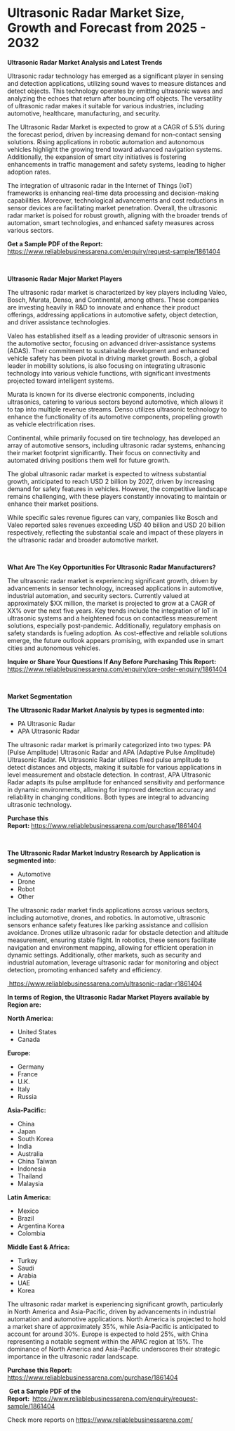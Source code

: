 <p><h1>Ultrasonic Radar Market Size, Growth and Forecast from 2025 - 2032</h1></p><p><strong>Ultrasonic Radar Market Analysis and Latest Trends</strong></p>
<p><p>Ultrasonic radar technology has emerged as a significant player in sensing and detection applications, utilizing sound waves to measure distances and detect objects. This technology operates by emitting ultrasonic waves and analyzing the echoes that return after bouncing off objects. The versatility of ultrasonic radar makes it suitable for various industries, including automotive, healthcare, manufacturing, and security.</p><p>The Ultrasonic Radar Market is expected to grow at a CAGR of 5.5% during the forecast period, driven by increasing demand for non-contact sensing solutions. Rising applications in robotic automation and autonomous vehicles highlight the growing trend toward advanced navigation systems. Additionally, the expansion of smart city initiatives is fostering enhancements in traffic management and safety systems, leading to higher adoption rates.</p><p>The integration of ultrasonic radar in the Internet of Things (IoT) frameworks is enhancing real-time data processing and decision-making capabilities. Moreover, technological advancements and cost reductions in sensor devices are facilitating market penetration. Overall, the ultrasonic radar market is poised for robust growth, aligning with the broader trends of automation, smart technologies, and enhanced safety measures across various sectors.</p></p>
<p><strong>Get a Sample PDF of the Report:&nbsp;</strong> <a href="https://www.reliablebusinessarena.com/enquiry/request-sample/1861404?utm_campaign=2114&utm_medium=2&utm_source=Github&utm_content=ia&utm_term=11022025&utm_id=ultrasonic-radar">https://www.reliablebusinessarena.com/enquiry/request-sample/1861404</a></p>
<p>&nbsp;</p>
<p><strong>Ultrasonic Radar Major Market Players</strong></p>
<p><p>The ultrasonic radar market is characterized by key players including Valeo, Bosch, Murata, Denso, and Continental, among others. These companies are investing heavily in R&D to innovate and enhance their product offerings, addressing applications in automotive safety, object detection, and driver assistance technologies.</p><p>Valeo has established itself as a leading provider of ultrasonic sensors in the automotive sector, focusing on advanced driver-assistance systems (ADAS). Their commitment to sustainable development and enhanced vehicle safety has been pivotal in driving market growth. Bosch, a global leader in mobility solutions, is also focusing on integrating ultrasonic technology into various vehicle functions, with significant investments projected toward intelligent systems.</p><p>Murata is known for its diverse electronic components, including ultrasonics, catering to various sectors beyond automotive, which allows it to tap into multiple revenue streams. Denso utilizes ultrasonic technology to enhance the functionality of its automotive components, propelling growth as vehicle electrification rises.</p><p>Continental, while primarily focused on tire technology, has developed an array of automotive sensors, including ultrasonic radar systems, enhancing their market footprint significantly. Their focus on connectivity and automated driving positions them well for future growth.</p><p>The global ultrasonic radar market is expected to witness substantial growth, anticipated to reach USD 2 billion by 2027, driven by increasing demand for safety features in vehicles. However, the competitive landscape remains challenging, with these players constantly innovating to maintain or enhance their market positions.</p><p>While specific sales revenue figures can vary, companies like Bosch and Valeo reported sales revenues exceeding USD 40 billion and USD 20 billion respectively, reflecting the substantial scale and impact of these players in the ultrasonic radar and broader automotive market.</p></p>
<p>&nbsp;</p>
<p><strong>What Are The Key Opportunities For Ultrasonic Radar Manufacturers?</strong></p>
<p><p>The ultrasonic radar market is experiencing significant growth, driven by advancements in sensor technology, increased applications in automotive, industrial automation, and security sectors. Currently valued at approximately $XX million, the market is projected to grow at a CAGR of XX% over the next five years. Key trends include the integration of IoT in ultrasonic systems and a heightened focus on contactless measurement solutions, especially post-pandemic. Additionally, regulatory emphasis on safety standards is fueling adoption. As cost-effective and reliable solutions emerge, the future outlook appears promising, with expanded use in smart cities and autonomous vehicles.</p></p>
<p><strong>Inquire or Share Your Questions If Any Before Purchasing This Report:</strong> <a href="https://www.reliablebusinessarena.com/enquiry/pre-order-enquiry/1861404?utm_campaign=2114&utm_medium=2&utm_source=Github&utm_content=ia&utm_term=11022025&utm_id=ultrasonic-radar">https://www.reliablebusinessarena.com/enquiry/pre-order-enquiry/1861404</a></p>
<p>&nbsp;</p>
<p><strong>Market Segmentation</strong></p>
<p><strong>The Ultrasonic Radar Market Analysis by types is segmented into:</strong></p>
<p><ul><li>PA Ultrasonic Radar</li><li>APA Ultrasonic Radar</li></ul></p>
<p><p>The ultrasonic radar market is primarily categorized into two types: PA (Pulse Amplitude) Ultrasonic Radar and APA (Adaptive Pulse Amplitude) Ultrasonic Radar. PA Ultrasonic Radar utilizes fixed pulse amplitude to detect distances and objects, making it suitable for various applications in level measurement and obstacle detection. In contrast, APA Ultrasonic Radar adapts its pulse amplitude for enhanced sensitivity and performance in dynamic environments, allowing for improved detection accuracy and reliability in changing conditions. Both types are integral to advancing ultrasonic technology.</p></p>
<p><strong>Purchase this Report:&nbsp;</strong><a href="https://www.reliablebusinessarena.com/purchase/1861404?utm_campaign=2114&utm_medium=2&utm_source=Github&utm_content=ia&utm_term=11022025&utm_id=ultrasonic-radar">https://www.reliablebusinessarena.com/purchase/1861404</a></p>
<p>&nbsp;</p>
<p><strong>The Ultrasonic Radar Market Industry Research by Application is segmented into:</strong></p>
<p><ul><li>Automotive</li><li>Drone</li><li>Robot</li><li>Other</li></ul></p>
<p><p>The ultrasonic radar market finds applications across various sectors, including automotive, drones, and robotics. In automotive, ultrasonic sensors enhance safety features like parking assistance and collision avoidance. Drones utilize ultrasonic radar for obstacle detection and altitude measurement, ensuring stable flight. In robotics, these sensors facilitate navigation and environment mapping, allowing for efficient operation in dynamic settings. Additionally, other markets, such as security and industrial automation, leverage ultrasonic radar for monitoring and object detection, promoting enhanced safety and efficiency.</p></p>
<p><a href="https://www.reliablebusinessarena.com/ultrasonic-radar-r1861404?utm_campaign=2114&utm_medium=2&utm_source=Github&utm_content=ia&utm_term=11022025&utm_id=ultrasonic-radar">&nbsp;https://www.reliablebusinessarena.com/ultrasonic-radar-r1861404</a></p>
<p><strong>In terms of Region, the Ultrasonic Radar Market Players available by Region are:</strong></p>
<p>
    <p> <strong> North America: </strong>
        <ul>
            <li>United States</li>
            <li>Canada</li>
        </ul>
        </p> 
    <p> <strong> Europe: </strong>
        <ul>
            <li>Germany</li>
            <li>France</li>
            <li>U.K.</li>
            <li>Italy</li>
            <li>Russia</li>
        </ul>
        </p> 
    <p> <strong> Asia-Pacific: </strong>
        <ul>
            <li>China</li>
            <li>Japan</li>
            <li>South Korea</li>
            <li>India</li>
            <li>Australia</li>
            <li>China Taiwan</li>
            <li>Indonesia</li>
            <li>Thailand</li>
            <li>Malaysia</li>
        </ul>
        </p> 
    <p> <strong> Latin America: </strong>
        <ul>
            <li>Mexico</li>
            <li>Brazil</li>
            <li>Argentina Korea</li>
            <li>Colombia</li>
        </ul>
        </p> 
    <p> <strong> Middle East & Africa: </strong>
        <ul>
            <li>Turkey</li>
            <li>Saudi</li>
            <li>Arabia</li>
            <li>UAE</li>
            <li>Korea</li>
        </ul>
    </p>
    </p>
<p><p>The ultrasonic radar market is experiencing significant growth, particularly in North America and Asia-Pacific, driven by advancements in industrial automation and automotive applications. North America is projected to hold a market share of approximately 35%, while Asia-Pacific is anticipated to account for around 30%. Europe is expected to hold 25%, with China representing a notable segment within the APAC region at 15%. The dominance of North America and Asia-Pacific underscores their strategic importance in the ultrasonic radar landscape.</p></p>
<p><strong>Purchase this Report: </strong><a href="https://www.reliablebusinessarena.com/purchase/1861404?utm_campaign=2114&utm_medium=2&utm_source=Github&utm_content=ia&utm_term=11022025&utm_id=ultrasonic-radar">https://www.reliablebusinessarena.com/purchase/1861404</a></p>
<p>&nbsp;<strong>Get a Sample PDF of the Report:&nbsp;&nbsp;</strong><a href="https://www.reliablebusinessarena.com/enquiry/request-sample/1861404?utm_campaign=2114&utm_medium=2&utm_source=Github&utm_content=ia&utm_term=11022025&utm_id=ultrasonic-radar">https://www.reliablebusinessarena.com/enquiry/request-sample/1861404</a></p>
<p><strong></strong></p>
<p>Check more reports on <a href="https://www.reliablebusinessarena.com/?utm_campaign=2114&utm_medium=2&utm_source=Github&utm_content=ia&utm_term=11022025&utm_id=ultrasonic-radar">https://www.reliablebusinessarena.com/</a></p>